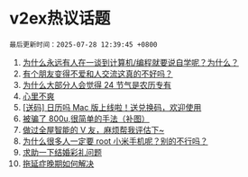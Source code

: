 # v2ex热议话题

`最后更新时间：2025-07-28 12:39:45 +0800`

1. [为什么永远有人在一谈到计算机/编程就要说自学呢？为什么？](https://www.v2ex.com/t/1148028)
1. [有个朋友变得不爱和人交流这真的不好吗？](https://www.v2ex.com/t/1148055)
1. [为什么大部分人会觉得 24 节气是农历专有](https://www.v2ex.com/t/1148014)
1. [心里不爽](https://www.v2ex.com/t/1148093)
1. [[送码] 日历吗 Mac 版上线啦！送兑换码，欢迎使用](https://www.v2ex.com/t/1148006)
1. [被骗了 800u,很简单的手法（补图）](https://www.v2ex.com/t/1147979)
1. [做过全屋智能的 V 友，麻烦帮我评估下~](https://www.v2ex.com/t/1147992)
1. [为什么很多人一定要 root 小米手机呢？别的不行吗？](https://www.v2ex.com/t/1148148)
1. [求助一下结婚彩礼问题](https://www.v2ex.com/t/1148155)
1. [拖延症晚期如何解决](https://www.v2ex.com/t/1148051)

